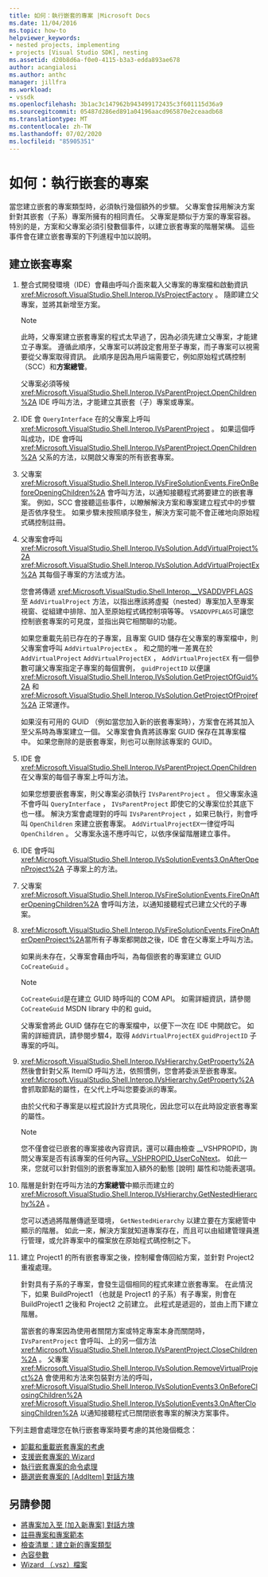```yaml
---
title: 如何：執行嵌套的專案 |Microsoft Docs
ms.date: 11/04/2016
ms.topic: how-to
helpviewer_keywords:
- nested projects, implementing
- projects [Visual Studio SDK], nesting
ms.assetid: d20b8d6a-f0e0-4115-b3a3-edda893ae678
author: acangialosi
ms.author: anthc
manager: jillfra
ms.workload:
- vssdk
ms.openlocfilehash: 3b1ac3c147962b943499172435c3f601115d36a9
ms.sourcegitcommit: 05487d286ed891a04196aacd965870e2ceaadb68
ms.translationtype: MT
ms.contentlocale: zh-TW
ms.lasthandoff: 07/02/2020
ms.locfileid: "85905351"
---
```

# <a name="how-to-implement-nested-projects"></a>如何：執行嵌套的專案

當您建立嵌套的專案類型時，必須執行幾個額外的步驟。 父專案會採用解決方案針對其嵌套（子系）專案所擁有的相同責任。 父專案是類似于方案的專案容器。 特別的是，方案和父專案必須引發數個事件，以建立嵌套專案的階層架構。 這些事件會在建立嵌套專案的下列進程中加以說明。

## <a name="create-nested-projects"></a>建立嵌套專案

1. 整合式開發環境（IDE）會藉由呼叫介面來載入父專案的專案檔和啟動資訊 <xref:Microsoft.VisualStudio.Shell.Interop.IVsProjectFactory> 。 隨即建立父專案，並將其新增至方案。

    > [!NOTE]
    > 此時，父專案建立嵌套專案的程式太早過了，因為必須先建立父專案，才能建立子專案。 遵循此順序，父專案可以將設定套用至子專案，而子專案可以視需要從父專案取得資訊。 此順序是因為用戶端需要它，例如原始程式碼控制（SCC）和**方案總管**。

     父專案必須等候 <xref:Microsoft.VisualStudio.Shell.Interop.IVsParentProject.OpenChildren%2A> IDE 呼叫方法，才能建立其嵌套（子）專案或專案。

2. IDE 會 `QueryInterface` 在的父專案上呼叫 <xref:Microsoft.VisualStudio.Shell.Interop.IVsParentProject> 。 如果這個呼叫成功，IDE 會呼叫 <xref:Microsoft.VisualStudio.Shell.Interop.IVsParentProject.OpenChildren%2A> 父系的方法，以開啟父專案的所有嵌套專案。

3. 父專案 <xref:Microsoft.VisualStudio.Shell.Interop.IVsFireSolutionEvents.FireOnBeforeOpeningChildren%2A> 會呼叫方法，以通知接聽程式將要建立的嵌套專案。 例如，SCC 會接聽這些事件，以瞭解解決方案和專案建立程式中的步驟是否依序發生。 如果步驟未按照順序發生，解決方案可能不會正確地向原始程式碼控制註冊。

4. 父專案會呼叫 <xref:Microsoft.VisualStudio.Shell.Interop.IVsSolution.AddVirtualProject%2A> <xref:Microsoft.VisualStudio.Shell.Interop.IVsSolution.AddVirtualProjectEx%2A> 其每個子專案的方法或方法。

     您會將傳遞 <xref:Microsoft.VisualStudio.Shell.Interop.__VSADDVPFLAGS> 至 `AddVirtualProject` 方法，以指出應該將虛擬（nested）專案加入至專案視窗、從組建中排除、加入至原始程式碼控制項等等。 `VSADDVPFLAGS`可讓您控制嵌套專案的可見度，並指出與它相關聯的功能。

     如果您重載先前已存在的子專案，且專案 GUID 儲存在父專案的專案檔中，則父專案會呼叫 `AddVirtualProjectEx` 。 和之間的唯一差異在於 `AddVirtualProject` `AddVirtualProjectEX` ， `AddVirtualProjectEX` 有一個參數可讓父專案指定子專案的每個實例， `guidProjectID` 以便讓 <xref:Microsoft.VisualStudio.Shell.Interop.IVsSolution.GetProjectOfGuid%2A> 和 <xref:Microsoft.VisualStudio.Shell.Interop.IVsSolution.GetProjectOfProjref%2A> 正常運作。

     如果沒有可用的 GUID （例如當您加入新的嵌套專案時），方案會在將其加入至父系時為專案建立一個。 父專案會負責將該專案 GUID 保存在其專案檔中。 如果您刪除的是嵌套專案，則也可以刪除該專案的 GUID。

5. IDE 會 <xref:Microsoft.VisualStudio.Shell.Interop.IVsParentProject.OpenChildren> 在父專案的每個子專案上呼叫方法。

     如果您想要嵌套專案，則父專案必須執行 `IVsParentProject` 。 但父專案永遠不會呼叫 `QueryInterface` ， `IVsParentProject` 即使它的父專案位於其底下也一樣。 解決方案會處理對的呼叫 `IVsParentProject` ，如果已執行，則會呼叫 `OpenChildren` 來建立嵌套專案。 `AddVirtualProjectEX`一律從呼叫 `OpenChildren` 。 父專案永遠不應呼叫它，以依序保留階層建立事件。

6. IDE 會呼叫 <xref:Microsoft.VisualStudio.Shell.Interop.IVsSolutionEvents3.OnAfterOpenProject%2A> 子專案上的方法。

7. 父專案 <xref:Microsoft.VisualStudio.Shell.Interop.IVsFireSolutionEvents.FireOnAfterOpeningChildren%2A> 會呼叫方法，以通知接聽程式已建立父代的子專案。

8. <xref:Microsoft.VisualStudio.Shell.Interop.IVsFireSolutionEvents.FireOnAfterOpenProject%2A>當所有子專案都開啟之後，IDE 會在父專案上呼叫方法。

     如果尚未存在，父專案會藉由呼叫，為每個嵌套的專案建立 GUID `CoCreateGuid` 。

    > [!NOTE]
    > `CoCreateGuid`是在建立 GUID 時呼叫的 COM API。 如需詳細資訊，請參閱 `CoCreateGuid` MSDN library 中的和 guid。

     父專案會將此 GUID 儲存在它的專案檔中，以便下一次在 IDE 中開啟它。 如需的詳細資訊，請參閱步驟4，取得 `AddVirtualProjectEX` `guidProjectID` 子專案的呼叫。

9. <xref:Microsoft.VisualStudio.Shell.Interop.IVsHierarchy.GetProperty%2A>然後會針對父系 ItemID 呼叫方法，依照慣例，您會將委派至嵌套專案。 <xref:Microsoft.VisualStudio.Shell.Interop.IVsHierarchy.GetProperty%2A>會抓取節點的屬性，在父代上呼叫您要委派的專案。

     由於父代和子專案是以程式設計方式具現化，因此您可以在此時設定嵌套專案的屬性。

    > [!NOTE]
    > 您不僅會從已嵌套的專案接收內容資訊，還可以藉由檢查 __VSHPROPID，詢問父專案是否有該專案的任何內容[。VSHPROPID_UserCoNtext](<xref:Microsoft.VisualStudio.Shell.Interop.__VSHPROPID.VSHPROPID_UserContext>)。 如此一來，您就可以針對個別的嵌套專案加入額外的動態 [說明] 屬性和功能表選項。

10. 階層是針對在呼叫方法的**方案總管**中顯示而建立的 <xref:Microsoft.VisualStudio.Shell.Interop.IVsHierarchy.GetNestedHierarchy%2A> 。

     您可以透過將階層傳遞至環境， `GetNestedHierarchy` 以建立要在方案總管中顯示的階層。 如此一來，解決方案就知道專案存在，而且可以由組建管理員進行管理，或允許專案中的檔案放在原始程式碼控制之下。

11. 建立 Project1 的所有嵌套專案之後，控制權會傳回給方案，並針對 Project2 重複處理。

     針對具有子系的子專案，會發生這個相同的程式來建立嵌套專案。 在此情況下，如果 BuildProject1 （也就是 Project1 的子系）有子專案，則會在 BuildProject1 之後和 Project2 之前建立。 此程式是遞迴的，並由上而下建立階層。

     當嵌套的專案因為使用者關閉方案或特定專案本身而關閉時， `IVsParentProject` 會呼叫、上的另一個方法 <xref:Microsoft.VisualStudio.Shell.Interop.IVsParentProject.CloseChildren%2A> 。 父專案 <xref:Microsoft.VisualStudio.Shell.Interop.IVsSolution.RemoveVirtualProject%2A> 會使用和方法來包裝對方法的呼叫， <xref:Microsoft.VisualStudio.Shell.Interop.IVsSolutionEvents3.OnBeforeClosingChildren%2A> <xref:Microsoft.VisualStudio.Shell.Interop.IVsSolutionEvents3.OnAfterClosingChildren%2A> 以通知接聽程式已關閉嵌套專案的解決方案事件。

下列主題會處理您在執行嵌套專案時要考慮的其他幾個概念：

- [卸載和重載嵌套專案的考慮](../../extensibility/internals/considerations-for-unloading-and-reloading-nested-projects.md)
- [支援嵌套專案的 Wizard](../../extensibility/internals/wizard-support-for-nested-projects.md)
- [執行嵌套專案的命令處理](../../extensibility/internals/implementing-command-handling-for-nested-projects.md)
- [篩選嵌套專案的 [AddItem] 對話方塊](../../extensibility/internals/filtering-the-additem-dialog-box-for-nested-projects.md)

## <a name="see-also"></a>另請參閱

- [將專案加入至 [加入新專案] 對話方塊](../../extensibility/internals/adding-items-to-the-add-new-item-dialog-boxes.md)
- [註冊專案和專案範本](../../extensibility/internals/registering-project-and-item-templates.md)
- [檢查清單：建立新的專案類型](../../extensibility/internals/checklist-creating-new-project-types.md)
- [內容參數](../../extensibility/internals/context-parameters.md)
- [Wizard （.vsz）檔案](../../extensibility/internals/wizard-dot-vsz-file.md)
